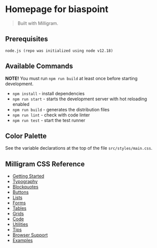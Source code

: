 # Homepage for biaspoint

> Built with Milligram.

## Prerequisites

    node.js (repo was initialized using node v12.18)

## Available Commands

**NOTE!** You must run `npm run build` at least once before starting development.

- `npm install` - install dependencies
- `npm run start` - starts the development server with hot reloading enabled
- `npm run build` - generates the distribution files
- `npm run lint` - check with code linter
- `npm run test` - start the test runner

## Color Palette

See the variable declarations at the top of the file `src/styles/main.css`.

## Milligram CSS Reference

- [Getting Started](https://milligram.io/#getting-started)
- [Typography](https://milligram.io/#typography)
- [Blockquotes](https://milligram.io/#blockquotes)
- [Buttons](https://milligram.io/#buttons)
- [Lists](https://milligram.io/#lists)
- [Forms](https://milligram.io/#forms)
- [Tables](https://milligram.io/#tables)
- [Grids](https://milligram.io/#grids)
- [Code](https://milligram.io/#code)
- [Utilities](https://milligram.io/#utilities)
- [Tips](https://milligram.io/#tips)
- [Browser Support](https://milligram.io/#browser-support)
- [Examples](https://milligram.io/#examples)
